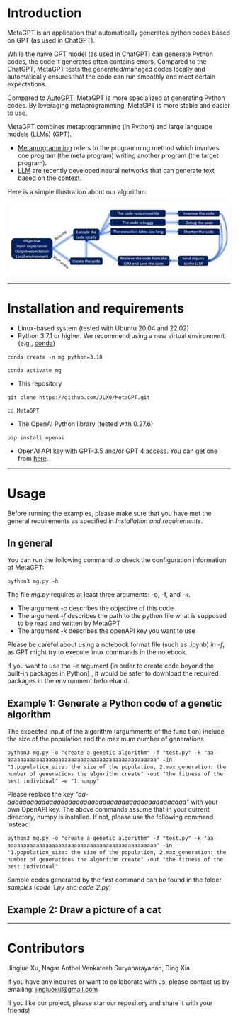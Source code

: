 # Introduction

MetaGPT is an application that automatically generates python codes based on GPT (as used
in ChatGPT).

While the naive GPT model (as used in ChatGPT) can generate Python codes, the code 
it generates often contains errors. Compared to the ChatGPT, MetaGPT tests the 
generated/managed codes locally and automatically ensures that the code can run 
smoothly and meet certain expectations.

Compared to [AutoGPT](https://github.com/Significant-Gravitas/Auto-GPT), MetaGPT is more
specialized at generating Python codes. By leveraging metaprogramming, MetaGPT is more
stable and easier to use.

MetaGPT combines metaprogramming (in Python) and large language models (LLMs) (GPT). 
* [Metaprogramming](https://en.wikipedia.org/wiki/Metaprogramming) refers to the 
programming method which involves one program (the meta program) writing another program
(the target program).
* [LLM](https://en.wikipedia.org/wiki/Large_language_model) are recently developed neural 
networks that can generate text based on the context.

Here is a simple illustration about our algorithm:

![alt text](https://github.com/JLX0/MetaGPT/blob/main/illustration.png?raw=true)

<hr/>

# Installation and requirements

* Linux-based system (tested with Ubuntu 20.04 and 22.02)
* Python 3.7.1 or higher. We recommend using a new virtual environment 
(e.g., [conda](https://docs.conda.io/projects/conda/en/latest/user-guide/install/linux.html))
```
conda create -n mg python=3.10
```
```
conda activate mg
```
* This repository
```
git clone https://github.com/JLX0/MetaGPT.git
```
```
cd MetaGPT
```
* The OpenAI Python library (tested with 0.27.6)
```
pip install openai
```

* OpenAI API key with GPT-3.5 and/or GPT 4 access. You can get one from
[here](https://platform.openai.com/account/api-keys).

<hr/>

# Usage

Before running the examples, please make sure that you have met the general requirements
as specified in *Installation and requirements*.

## In general

You can run the following command to check the configuration information of 
MetaGPT:
```
python3 mg.py -h
```

The file *mg.py* requires at least three arguments: -o, -f, and -k. 
* The argument *-o* describes the objective of this code
* The argument *-f* describes the path to the python file what is supposed to be read 
and written by MetaGPT
* The argument *-k* describes the openAPI key you want to use

Please be careful about using a notebook format file (such as .ipynb) in *-f*, 
as GPT might try to execute linux commands in the notebook.

If you want to use the *-e* argument (in order to create code beyond the built-in packages in Python)
, it would be safer to download the required packages in the environment beforehand.

## Example 1: Generate a Python code of a genetic algorithm

The expected input of the algorithm (argumments of the func
tion) include the size
of the population and the maximum number of generations
```
python3 mg.py -o "create a genetic algorithm" -f "test.py" -k "aa-aaaaaaaaaaaaaaaaaaaaaaaaaaaaaaaaaaaaaaaaaaaaaaa" -in "1.population_size: the size of the population, 2.max_generation: the number of generations the algorithm create" -out "the fitness of the best individual" -e "1.numpy"
```
Please replace the key *"aa-aaaaaaaaaaaaaaaaaaaaaaaaaaaaaaaaaaaaaaaaaaaaaaa"* with your
own OpenAPI key. The above commands assume that in your current directory, numpy is installed. 
If not, please use the following command instead:
```
python3 mg.py -o "create a genetic algorithm" -f "test.py" -k "aa-aaaaaaaaaaaaaaaaaaaaaaaaaaaaaaaaaaaaaaaaaaaaaaa" -in "1.population_size: the size of the population, 2.max_generation: the number of generations the algorithm create" -out "the fitness of the best individual"
```

Sample codes generated by the first command can be found in the folder *samples* (*code_1.py* and 
*code_2.py*)

## Example 2: Draw a picture of a cat

<hr/>

# Contributors

Jinglue Xu, Nagar Anthel Venkatesh Suryanarayanan, Ding Xia

If you have any inquires or want to collaborate with us, please contact us by 
emailing: jingluexu@gmail.com

If you like our project, please star our repository and share it with your friends!